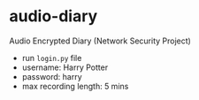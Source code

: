 # audio-diary
Audio Encrypted Diary (Network Security Project)
- run `login.py` file
- username: Harry Potter
- password: harry
- max recording length: 5 mins
